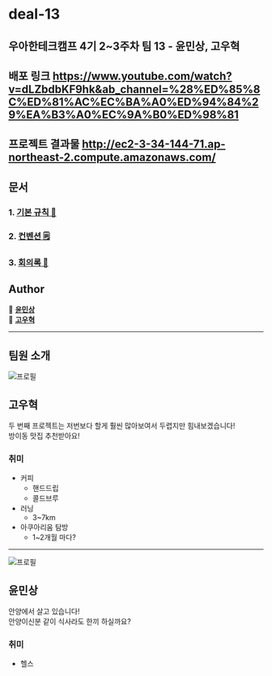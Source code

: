 # deal-13

## 우아한테크캠프 4기 2~3주차 팀 13 - 윤민상, 고우혁

## 배포 링크  https://www.youtube.com/watch?v=dLZbdbKF9hk&ab_channel=%28%ED%85%8C%ED%81%AC%EC%BA%A0%ED%94%84%29%EA%B3%A0%EC%9A%B0%ED%98%81

## 프로젝트 결과물 http://ec2-3-34-144-71.ap-northeast-2.compute.amazonaws.com/

## 문서
### 1. [기본 규칙 📏](https://github.com/woowa-techcamp-2021/deal-13/wiki/Rule)
### 2. [컨벤션 🗒️](https://github.com/woowa-techcamp-2021/deal-13/wiki/%EC%BB%A8%EB%B2%A4%EC%85%98)
### 3. [회의록 📖](https://github.com/woowa-techcamp-2021/deal-13/wiki/%ED%9A%8C%EC%9D%98%EB%A1%9D)

## Author

👤 [**윤민상**](https://github.com/yoonminsang)  
👤 [**고우혁**](https://github.com/kowoohyuk)

---

## 팀원 소개

![프로필](https://user-images.githubusercontent.com/45394360/124929654-a4f2cd00-e03b-11eb-935d-895fdc193c68.jpg)

## 고우혁

두 번째 프로젝트는 저번보다 할게 훨씬 많아보여서 두렵지만 힘내보겠습니다!  
방이동 맛집 추천받아요!

### 취미
- 커피
  - 핸드드립
  - 콜드브루
- 러닝
  - 3~7km
- 아쿠아리움 탐방
  - 1~2개월 마다?

---
![프로필](https://ca.slack-edge.com/T01B3TZ421W-U027806QXAQ-fa6a45f079cc-512)

## 윤민상

안양에서 살고 있습니다!  
안양이신분 같이 식사라도 한끼 하실까요?

### 취미 

- 헬스
